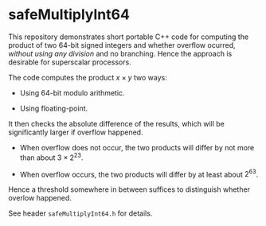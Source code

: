 # safeMultiplyInt64
This repository demonstrates short portable C++ code for computing the
product of two 64-bit signed integers and whether overflow ocurred,
*without using any division* and no branching. Hence the approach is
desirable for superscalar processors.

The code computes the product $x \times y$ two ways:

* Using 64-bit modulo arithmetic.

* Using floating-point.

It then checks the absolute difference of the results, which will be significantly
larger if overflow happened.

* When overflow does not occur, the two products will differ by not more than
  about $3 \times 2^{23}$.

* When overflow occurs, the two products will differ by at least about $2^{63}$.

Hence a threshold somewhere in between suffices to distinguish whether
overlow happened.

See header `safeMultiplyInt64.h` for details.

